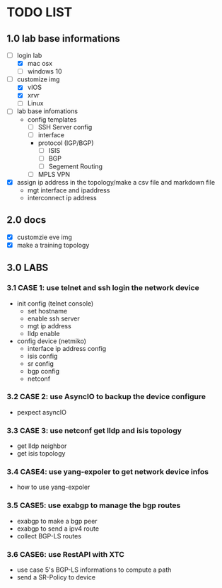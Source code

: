 # TODO LIST

## 1.0 lab base informations

- [ ] login lab
  - [x] mac osx
  - [ ] windows 10
- [ ] customize img
  - [x] vIOS
  - [x] xrvr
  - [ ] Linux  
- [ ] lab base infomations
    - config templates
      - [ ] SSH Server config
      - [ ] interface
      - protocol (IGP/BGP)
         - [ ] ISIS
         - [ ] BGP
         - [ ] Segement Routing
      - [ ] MPLS VPN
- [x] assign ip address in the topology/make a csv file and markdown file
   - mgt interface and ipaddress
   - interconnect ip address 

## 2.0 docs 
- [x] customzie eve img
- [x] make a training topology

## 3.0 LABS

### 3.1 CASE 1: use telnet and ssh login the network device

 - init config (telnet console)
    - set hostname 
    - enable ssh server
    - mgt ip address
    - lldp enable
 - config device (netmiko)
    - interface ip address config 
    - isis config
    - sr config
    - bgp config
    - netconf
    
### 3.2 CASE 2: use AsyncIO to backup the device configure 
 - pexpect asyncIO

### 3.3 CASE 3: use netconf get lldp and isis topology
 - get lldp neighbor
 - get isis topology

### 3.4 CASE4: use yang-expoler to get network device infos
 - how to use yang-expoler

### 3.5 CASE5: use exabgp to manage the bgp routes
 - exabgp to make a bgp peer
 - exabgp to send a ipv4 route
 - collect BGP-LS routes
 
### 3.6 CASE6: use RestAPI with XTC
 - use case 5's BGP-LS informations to compute a path
 - send a SR-Policy to device
 



